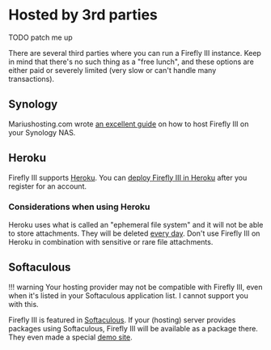 # Hosted by 3rd parties

TODO patch me up

There are several third parties where you can run a Firefly III instance. Keep in mind that there's no such thing as a "free lunch", and these options are either paid or severely limited (very slow or can't handle many transactions).

## Synology

Mariushosting.com wrote [an excellent guide](https://mariushosting.com/how-to-install-firefly-iii-on-your-synology-nas/) on how to host Firefly III on your Synology NAS.

## Heroku

Firefly III supports [Heroku](https://heroku.com/). You can [deploy Firefly III in Heroku](https://heroku.com/deploy?template=https://github.com/firefly-iii/firefly-iii/tree/main) after you register for an account.

### Considerations when using Heroku

Heroku uses what is called an "ephemeral file system" and it will not be able to store attachments. They will be deleted [every day](https://devcenter.heroku.com/articles/dynos#automatic-dyno-restarts). Don't use Firefly III on Heroku in combination with sensitive or rare file attachments.

## Softaculous

!!! warning
    Your hosting provider may not be compatible with Firefly III, even when it's listed in your Softaculous application list. I cannot support you with this.

Firefly III is featured in [Softaculous](https://softaculous.com/). If your (hosting) server provides packages using Softaculous, Firefly III will be available as a package there. They even made a special [demo site](http://www.softaculous.com/softaculous/apps/others/Firefly_III).
